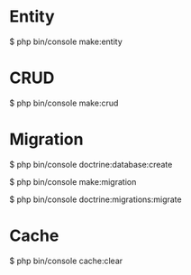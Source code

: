 # Entity

$ php bin/console make:entity
 
# CRUD

$ php bin/console make:crud 
 
 
# Migration
 
$ php bin/console doctrine:database:create 
 
$ php bin/console make:migration

$ php bin/console doctrine:migrations:migrate

# Cache
$ php bin/console cache:clear 

